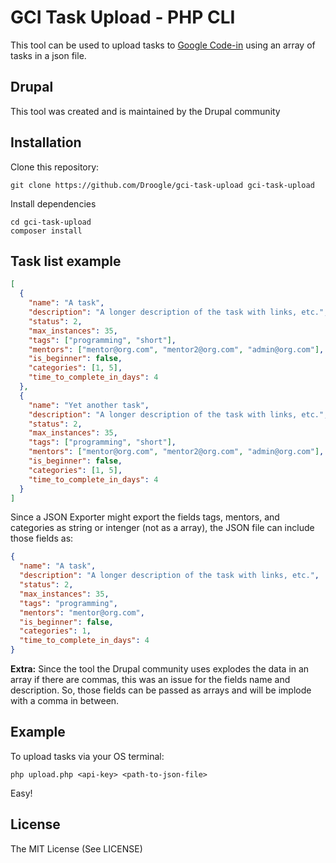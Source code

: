 GCI Task Upload - PHP CLI
===========================
This tool can be used to upload tasks to [Google Code-in](http://codein.withgoogle.com) using an array of tasks in a json file.

Drupal
------
This tool was created and is maintained by the Drupal community

Installation
------
Clone this repository:
```console
git clone https://github.com/Droogle/gci-task-upload gci-task-upload
```
Install dependencies
```console
cd gci-task-upload
composer install
```

Task list example
------
```json
[
  {
    "name": "A task",
    "description": "A longer description of the task with links, etc.",
    "status": 2,
    "max_instances": 35,
    "tags": ["programming", "short"],
    "mentors": ["mentor@org.com", "mentor2@org.com", "admin@org.com"],
    "is_beginner": false,
    "categories": [1, 5],
    "time_to_complete_in_days": 4
  },
  {
    "name": "Yet another task",
    "description": "A longer description of the task with links, etc.",
    "status": 2,
    "max_instances": 35,
    "tags": ["programming", "short"],
    "mentors": ["mentor@org.com", "mentor2@org.com", "admin@org.com"],
    "is_beginner": false,
    "categories": [1, 5],
    "time_to_complete_in_days": 4
  }
]
```

Since a JSON Exporter might export the fields tags, mentors, and categories as 
string or intenger (not as a array), the JSON file can include those fields as:
```json
{
  "name": "A task",
  "description": "A longer description of the task with links, etc.",
  "status": 2,
  "max_instances": 35,
  "tags": "programming",
  "mentors": "mentor@org.com",
  "is_beginner": false,
  "categories": 1,
  "time_to_complete_in_days": 4
}
```
**Extra:** Since the tool the Drupal community uses explodes the data in an
array if there are commas, this was an issue for the fields name and
description. So, those fields can be passed as arrays and will be implode with
a comma in between.

Example
------
To upload tasks via your OS terminal: 
```
php upload.php <api-key> <path-to-json-file>
```
Easy!

License
-------
The MIT License (See LICENSE)
